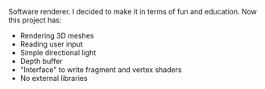 Software renderer.
I decided to make it in terms of fun and education.
Now this project has:
 * Rendering 3D meshes
 * Reading user input
 * Simple directional light
 * Depth buffer
 * "Interface" to write fragment and vertex shaders
 * No external libraries
 
 
